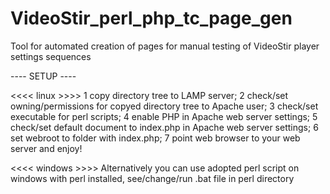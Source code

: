 VideoStir_perl_php_tc_page_gen
===========================

Tool for automated creation of pages for manual testing of VideoStir player settings sequences

---- SETUP ----

<<<< linux >>>>
1 copy directory tree to LAMP server; 
2 check/set owning/permissions for copyed directory tree to Apache user;
3 check/set executable for perl scripts;
4 enable PHP in Apache web server settings;
5 check/set default document to index.php in Apache web server settings;
6 set webroot to folder with index.php;
7 point web browser to your web server and enjoy!

<<<< windows >>>>
Alternatively you can use adopted perl script on windows with perl installed,
see/change/run .bat file in perl directory